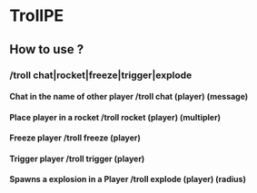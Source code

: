 # TrollPE

## How to use ?

### /troll chat|rocket|freeze|trigger|explode

#### Chat in the name of other player /troll chat (player) (message)

#### Place player in a rocket /troll rocket (player) (multipler)

#### Freeze player /troll freeze (player)

#### Trigger player /troll trigger (player)

#### Spawns a explosion in a Player /troll explode (player) (radius)